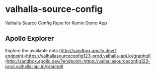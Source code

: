 # valhalla-source-config

Valhalla Source Config Repo for Remix Demo App

## Apollo Explorer

Explore the available data
[http://sandbox.apollo.dev/?endpoint=https://valhallasourceconfig123-prod.valhalla-api.io/graphql](http://sandbox.apollo.dev/?endpoint=https://valhallasourceconfig123-prod.valhalla-api.io/graphql)
